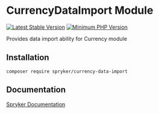 # CurrencyDataImport Module
[![Latest Stable Version](https://poser.pugx.org/spryker/currency-data-import/v/stable.svg)](https://packagist.org/packages/spryker/currency-data-import)
[![Minimum PHP Version](https://img.shields.io/badge/php-%3E%3D%208.3-8892BF.svg)](https://php.net/)

Provides data import ability for Currency module

## Installation

```
composer require spryker/currency-data-import
```

## Documentation

[Spryker Documentation](https://docs.spryker.com)
